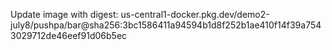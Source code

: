 Update image with digest: us-central1-docker.pkg.dev/demo2-july8/pushpa/bar@sha256:3bc1586411a94594b1d8f252b1ae410f14f39a7543029712de46eef91d06b5ec 
